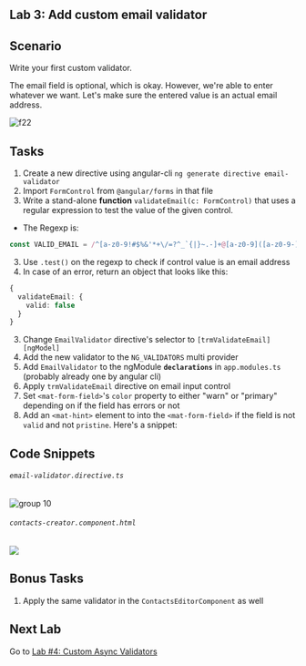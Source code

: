 ## Lab 3: Add custom email validator

## Scenario

Write your first custom validator.

The email field is optional, which is okay. However, we're able to enter whatever we want. Let's make sure the entered value is an actual email address.

![f22](https://user-images.githubusercontent.com/210413/46901606-5c059c80-cf13-11e8-9a00-f5376fc19aa1.jpg)

## Tasks

1. Create a new directive using angular-cli `ng generate directive email-validator`
2. Import `FormControl` from `@angular/forms` in that file
2. Write a stand-alone **function** `validateEmail(c: FormControl)` that uses a regular expression to test the value of the given control.
  - The Regexp is: 
  
  ```ts 
  const VALID_EMAIL = /^[a-z0-9!#$%&'*+\/=?^_`{|}~.-]+@[a-z0-9]([a-z0-9-]*[a-z0-9])?(\.[a-z0-9]([a-z0-9-]*[a-z0-9])?)*$/i;
  ```
3. Use `.test()` on the regexp to check if control value is an email address
4. In case of an error, return an object that looks like this:

  ```ts
  {
    validateEmail: {
      valid: false
    }
  }
  ```

3. Change `EmailValidator` directive's selector to `[trmValidateEmail][ngModel]`
4. Add the new validator to the `NG_VALIDATORS` multi provider
5. Add `EmailValidator` to the ngModule **`declarations`** in `app.modules.ts` (probably already one by angular cli)
6. Apply `trmValidateEmail` directive on email input control
7. Set `<mat-form-field>`'s `color` property to either "warn" or "primary" depending on if the field has errors or not
8. Add an `<mat-hint>` element to into the `<mat-form-field>` if the field is not `valid` and not `pristine`. Here's a snippet:

## Code Snippets

###### `email-validator.directive.ts`

![group 10](https://user-images.githubusercontent.com/210413/46901674-5bb9d100-cf14-11e8-8485-10dc21a2d06b.jpg)

###### `contacts-creator.component.html`

![](https://user-images.githubusercontent.com/210413/46901855-b3a60700-cf17-11e8-9828-f61c54e3b051.png)

## Bonus Tasks

1. Apply the same validator in the `ContactsEditorComponent` as well


## Next Lab

Go to [Lab #4: Custom Async Validators](exercise-4_create-custom-async-validator-directive.md)

